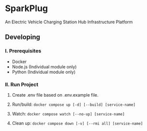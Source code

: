 # **SparkPlug**

An Electric Vehicle Charging Station Hub Infrastructure Platform

## **Developing**

### I. Prerequisites

- Docker
- Node.js (Individual module only)
- Python (Individual module only)

### II. Run Project

1. Create .env file based on .env.example file.

2. Run/build: `docker compose up [-d] [--build] [service-name]`

3. Watch: `docker compose watch [--no-up] [service-name]`

4. Clean up: `docker compose down [-v] [--rmi all] [service-name]`

